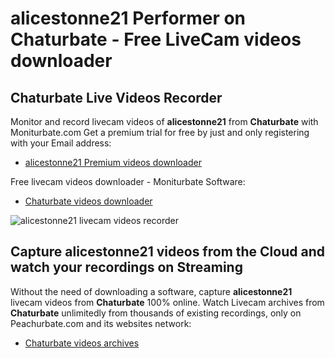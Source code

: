 # alicestonne21 Performer on Chaturbate - Free LiveCam videos downloader

## Chaturbate Live Videos Recorder

Monitor and record livecam videos of **alicestonne21** from **Chaturbate** with Moniturbate.com
Get a premium trial for free by just and only registering with your Email address:
* [alicestonne21 Premium videos downloader](https://moniturbate.com/request-demo-licence-key.html)

Free livecam videos downloader - Moniturbate Software:
* [Chaturbate videos downloader](https://moniturbate.com/moniturbate-download-software.html)

![alicestonne21 livecam videos recorder](https://peachurnet.com/templates/moniturbate-software.png)


## Capture alicestonne21 videos from the Cloud and watch your recordings on Streaming

Without the need of downloading a software, capture **alicestonne21** livecam videos from **Chaturbate** 100% online.
Watch Livecam archives from **Chaturbate** unlimitedly from thousands of existing recordings, only on Peachurbate.com and its websites network:
* [Chaturbate videos archives](https://peachurnet.com/)